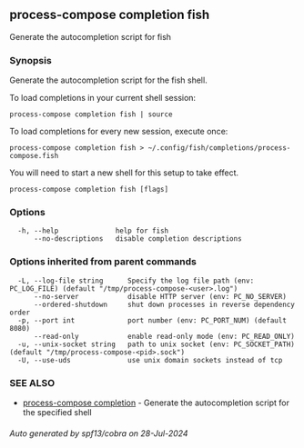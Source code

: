 ## process-compose completion fish

Generate the autocompletion script for fish

### Synopsis

Generate the autocompletion script for the fish shell.

To load completions in your current shell session:

	process-compose completion fish | source

To load completions for every new session, execute once:

	process-compose completion fish > ~/.config/fish/completions/process-compose.fish

You will need to start a new shell for this setup to take effect.


```
process-compose completion fish [flags]
```

### Options

```
  -h, --help              help for fish
      --no-descriptions   disable completion descriptions
```

### Options inherited from parent commands

```
  -L, --log-file string      Specify the log file path (env: PC_LOG_FILE) (default "/tmp/process-compose-<user>.log")
      --no-server            disable HTTP server (env: PC_NO_SERVER)
      --ordered-shutdown     shut down processes in reverse dependency order
  -p, --port int             port number (env: PC_PORT_NUM) (default 8080)
      --read-only            enable read-only mode (env: PC_READ_ONLY)
  -u, --unix-socket string   path to unix socket (env: PC_SOCKET_PATH) (default "/tmp/process-compose-<pid>.sock")
  -U, --use-uds              use unix domain sockets instead of tcp
```

### SEE ALSO

* [process-compose completion](process-compose_completion.md)	 - Generate the autocompletion script for the specified shell

###### Auto generated by spf13/cobra on 28-Jul-2024
